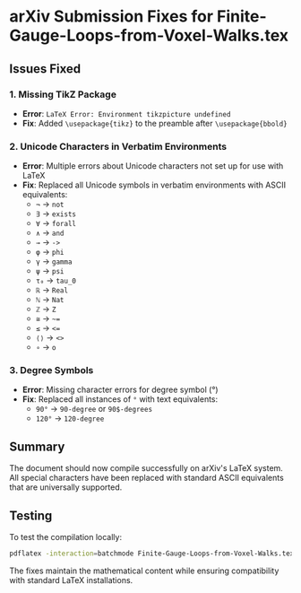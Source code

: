 # arXiv Submission Fixes for Finite-Gauge-Loops-from-Voxel-Walks.tex

## Issues Fixed

### 1. Missing TikZ Package
- **Error**: `LaTeX Error: Environment tikzpicture undefined`
- **Fix**: Added `\usepackage{tikz}` to the preamble after `\usepackage{bbold}`

### 2. Unicode Characters in Verbatim Environments
- **Error**: Multiple errors about Unicode characters not set up for use with LaTeX
- **Fix**: Replaced all Unicode symbols in verbatim environments with ASCII equivalents:
  - `¬` → `not`
  - `∃` → `exists`
  - `∀` → `forall`
  - `∧` → `and`
  - `→` → `->`
  - `φ` → `phi`
  - `γ` → `gamma`
  - `ψ` → `psi`
  - `τ₀` → `tau_0`
  - `ℝ` → `Real`
  - `ℕ` → `Nat`
  - `ℤ` → `Z`
  - `≅` → `~=`
  - `≤` → `<=`
  - `⟨⟩` → `<>`
  - `∘` → `o`

### 3. Degree Symbols
- **Error**: Missing character errors for degree symbol (°)
- **Fix**: Replaced all instances of `°` with text equivalents:
  - `90°` → `90-degree` or `90$-degrees`
  - `120°` → `120-degree`

## Summary

The document should now compile successfully on arXiv's LaTeX system. All special characters have been replaced with standard ASCII equivalents that are universally supported.

## Testing

To test the compilation locally:
```bash
pdflatex -interaction=batchmode Finite-Gauge-Loops-from-Voxel-Walks.tex
```

The fixes maintain the mathematical content while ensuring compatibility with standard LaTeX installations. 